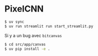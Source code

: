 # PixelCNN


``` sh
$ uv sync 
$ uv run streamlit run start_streamlit.py
```

Si y a un bug avec `bitcanvas`


``` sh
$ cd src/app/canvas
$ uv pip install -e .

```
